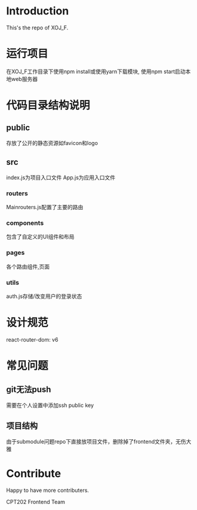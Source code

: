 # Introduction 
This's the repo of XOJ_F.

# 运行项目
在XOJ_F工作目录下使用npm install或使用yarn下载模块, 
使用npm start启动本地web服务器

# 代码目录结构说明

## public
存放了公开的静态资源如favicon和logo

## src
index.js为项目入口文件
App.js为应用入口文件

### routers
Mainrouters.js配置了主要的路由

### components
包含了自定义的UI组件和布局

### pages
各个路由组件,页面

### utils
auth.js存储/改变用户的登录状态

# 设计规范
react-router-dom: v6

# 常见问题

## git无法push
需要在个人设置中添加ssh public key

## 项目结构
由于submodule问题repo下直接放项目文件，删除掉了frontend文件夹，无伤大雅

# Contribute
Happy to have more contributers.

CPT202 Frontend Team